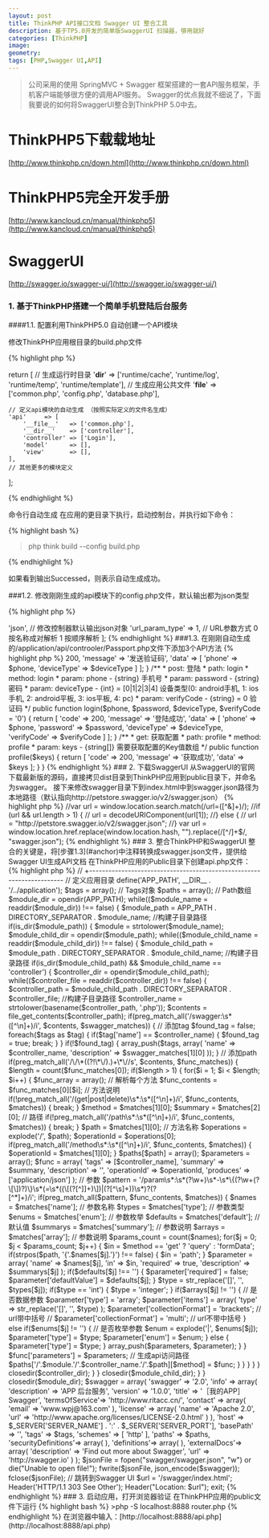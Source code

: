 ```yaml
---
layout: post
title: ThinkPHP API接口文档 Swagger UI 整合工具
description: 基于TP5.0开发的简单版SwaggerUI 扫描器，够用就好
categories: [ThinkPHP]
image: 
geometry: 
tags: [PHP,Swagger UI,API]
---
```


> 公司采用的使用 SpringMVC + Swagger 框架搭建的一套API服务框架，手机客户端能够很方便的调用API服务。
Swagger的优点我就不细说了，下面我要说的如何将SwaggerUI整合到ThinkPHP 5.0中去。

# ThinkPHP5下载载地址
[http://www.thinkphp.cn/down.html](http://www.thinkphp.cn/down.html)

# ThinkPHP5完全开发手册
[http://www.kancloud.cn/manual/thinkphp5](http://www.kancloud.cn/manual/thinkphp5)

# SwaggerUI
[http://swagger.io/swagger-ui/](http://swagger.io/swagger-ui/)

### 1. 基于ThinkPHP搭建一个简单手机登陆后台服务

####1.1. 配置利用ThinkPHP5.0 自动创建一个API模块

修改ThinkPHP应用根目录的build.php文件

{% highlight php %}

return [
    // 生成运行时目录
    '__dir__'  => ['runtime/cache', 'runtime/log', 'runtime/temp', 'runtime/template'],
    // 生成应用公共文件
    '__file__' => ['common.php', 'config.php', 'database.php'],

    // 定义api模块的自动生成 （按照实际定义的文件名生成）
    'api'     => [
        '__file__'   => ['common.php'],
        '__dir__'    => ['controller'],
        'controller' => ['Login'],
        'model'      => [],
        'view'       => [],
    ],
    // 其他更多的模块定义
];

{% endhighlight %}

命令行自动生成
在应用的更目录下执行，启动控制台，并执行如下命令：

{% highlight bash %}

>php think build --config build.php

{% endhighlight %}

如果看到输出Successed，则表示自动生成成功。

###1.2. 修改刚刚生成的api模块下的config.php文件，默认输出都为json类型

{% highlight php %}

<?php
//配置文件
return [
	'default_return_type'	=> 'json', // 修改控制器默认输出json对象
	'url_param_type'			=> 1, // URL参数方式 0 按名称成对解析 1 按顺序解析
];

{% endhighlight %}

###1.3. <span id = "anchor">在刚刚自动生成的/application/api/controoler/Passport.php文件下添加3个API方法</span>

{% highlight php %}

<?php
namespace app\api\controller;

/**
 * swagger: 登录相关
 */
class Passport
{
	/**
	 * post: 发送验证码
	 * path: sendVerify/{phone}/{deviceType}
	 * method: sendVerify
	 * param: phone - {string} 手机号
	 * param: deviceType - {int} = [0|1|2|3|4] 设备类型(0: android手机, 1: ios手机, 2: android平板, 3: ios平板, 4: pc)
	 */
	public function sendVerify($phone, $deviceType) {
		return [
			'code'		=> 200,
			'message'	=> '发送验证码',
			'data'		=> [
				'phone'			=> $phone,
				'deviceType'		=> $deviceType
			]
		];
	}
	
	/**
	 * post: 登陆
	 * path: login
	 * method: login
	 * param: phone - {string} 手机号
	 * param: password - {string} 密码
	 * param: deviceType - {int} = [0|1|2|3|4] 设备类型(0: android手机, 1: ios手机, 2: android平板, 3: ios平板, 4: pc)
	 * param: verifyCode - {string} = 0 验证码
	 */
	public function login($phone, $password, $deviceType, $verifyCode = '0') {
		return [
			'code'		=> 200,
			'message'	=> '登陆成功',
			'data'		=> [
				'phone'			=> $phone,
				'password'		=> $password,
				'deviceType'		=> $deviceType,
				'verifyCode'		=> $verifyCode
			]
		];
	}
	
	/**
	 * get: 获取配置
	 * path: profile
	 * method: profile
	 * param: keys - {string[]} 需要获取配置的Key值数组
	 */
	public function profile($keys) {
		return [
			'code'		=> 200,
			'message'	=> '获取成功',
			'data'		=> $keys
		];
	}
}

{% endhighlight %}

### 2. 下载SwaggerUI

从SwaggerUI的官网下载最新版的源码，直接拷贝dist目录到ThinkPHP应用到public目录下，并命名为swagger。

接下来修改swagger目录下到index.html中到swagger.json路径为本地路径（默认指向http://petstore.swagger.io/v2/swagger.json）

{% highlight php %}

//var url = window.location.search.match(/url=([^&]+)/);
//if (url && url.length > 1) {
//	url = decodeURIComponent(url[1]);
//} else {
//	url = "http://petstore.swagger.io/v2/swagger.json";
//}

var url = window.location.href.replace(window.location.hash, "").replace(/[^/]+$/, "swagger.json");

{% endhighlight %}

### 3. 整合ThinkPHP和SwaggerUI

整合的关键是，将[步骤1.3](#anchor)中注释转换成swagger.json文件，提供给Swagger UI生成API文档

在ThinkPHP应用的Public目录下创建api.php文件：

{% highlight php %}

<?php

// +----------------------------------------------------------------------
// | ThinkPHP SWAGGER [ 够用就好 ]
// +----------------------------------------------------------------------
// | Copyright (c) 2016 http://jitlee.com All rights reserved.
// +----------------------------------------------------------------------
// | Licensed ( http://jitlee.com/licenses/LICENSE-1.0 )
// +----------------------------------------------------------------------
// | Author: Jitlee.Wan <www.wpj@163.com>
// +----------------------------------------------------------------------

// 定义应用目录
define('APP_PATH', __DIR__ . '/../application');

$tags = array(); // Tags对象
$paths = array(); // Path数组

$module_dir = opendir(APP_PATH);
while(($module_name = readdir($module_dir)) !== false) {
	$module_path = APP_PATH . DIRECTORY_SEPARATOR . $module_name;    //构建子目录路径
	if(is_dir($module_path)) {
		$module = strtolower($module_name);
		
		$module_child_dir = opendir($module_path);
		while(($module_child_name = readdir($module_child_dir)) !== false) {
			$module_child_path = $module_path . DIRECTORY_SEPARATOR . $module_child_name;    //构建子目录路径
			if(is_dir($module_child_path) && $module_child_name == 'controller') {
				$controller_dir = opendir($module_child_path);
				while(($controller_file = readdir($controller_dir)) !== false) {
					$controller_path = $module_child_path . DIRECTORY_SEPARATOR . $controller_file;    //构建子目录路径
					$controller_name = strtolower(basename($controller_path, '.php'));
					$contents = file_get_contents($controller_path);
					if(preg_match_all('/swagger:\s*([^\n]+)/i', $contents, $swagger_matches)) {
						
						// 添加tag
						$found_tag = false;
						foreach($tags as $tag) {
							if($tag['name'] == $controller_name) {
								$found_tag = true;
								break;
							}
						}
						if(!$found_tag) {
							array_push($tags, array(
								'name'			=> $controller_name,
								'description'	=> $swagger_matches[1][0]
							));
						}
						
						// 添加path
						if(preg_match_all('/\/\*((?!\*\/).)+\*\//s', $contents, $func_matches)) {
							$length = count($func_matches[0]);
							if($length > 1) {
								for($i = 1; $i < $length; $i++) {
									$func_array = array();
									
									// 解析每个方法
									$func_contents = $func_matches[0][$i];
									
									// 方法说明
									if(!preg_match_all('/(get|post|delete)\s*:\s*([^\n]+)/i', $func_contents, $matches)) {
										break;
									}
									$method = $matches[1][0];
									$summary = $matches[2][0];
									
									// 路径
									if(!preg_match_all('/path\s*:\s*([^\n]+)/i', $func_contents, $matches)) {
										break;
									}
									$path = $matches[1][0];
									
									// 方法名称
									$operations = explode('/', $path);
									$operationId = $operations[0];
									if(preg_match_all('/method\s*:\s*([^\n]+)/i', $func_contents, $matches)) {
										$operationId = $matches[1][0];
									}
									
									$paths[$path] = array();
									$parameters = array();
									$func = array(
										'tags'			=> [$controller_name],
										'summary'		=> $summary,
										'description'	=> '',
										'operationId'	=> $operationId,
										'produces'		=> ['application/json']
									);
									
									// 参数
									$pattern = '/param\s*:\s*(?<name>\w+)\s*-\s*\{(?<type>\w+(?<array>\[\])?)\}\s*(=\s*((\[(?<enum>[^]]+)\])|(?<default>[^\s]+))\s*)?(?<summary>[^*]+)/i';
									if(preg_match_all($pattern, $func_contents, $matches)) {
										$names = $matches['name']; 		// 参数名称
										$types = $matches['type']; 		// 参数类型
										$enums = $matches['enum']; 		// 参数枚举
										$defaults = $matches['default']; // 默认值
										$summarys = $matches['summary']; // 参数说明
										$arrays = $matches['array']; // 参数说明
										
										$params_count = count($names);
										for($j = 0; $j < $params_count; $j++) {
											$in = $method == 'get' ? 'query' : 'formData';
											if(strpos($path, '{'.$names[$j].'}') !== false) {
												$in = 'path';
											}
											
											$parameter = array(
												'name'			=> $names[$j],
												'in'				=> $in,
												'required'		=> true,
												'description'	=> $summarys[$j]
											);
											
											if($defaults[$j] !== '') {
												$parameter['required'] = false;
												$parameter['defaultValue'] = $defaults[$j];	
											}
											
											$type = str_replace('[]', '', $types[$j]);
											if($type == 'int') {
												$type = 'integer';
											}
											
											if($arrays[$j] != '') { // 是否数据参数
												$parameter['type'] = 'array';
												$parameter['items'] = array(
													'type'	=> str_replace('[]', '', $type)
												);
												$parameter['collectionFormat'] = 'brackets'; // url带中括号
//												$parameter['collectionFormat'] = 'multi'; // url不带中括号
											} else if($enums[$j] != '') { // 是否枚举参数
												$enum = explode('|', $enums[$j]);
												$parameter['type'] = $type;
												$parameter['enum'] = $enum;
											} else {
												$parameter['type'] = $type;
											}
											array_push($parameters, $parameter);
										}
									}
									$func['parameters'] = $parameters;
									// 生成api访问路径
									$paths['/'.$module.'/'.$controller_name.'/'.$path][$method] = $func;
								}
							}
						}
					}
				}
				closedir($controller_dir);
			}
		}
		closedir($module_child_dir);
	}
}
closedir($module_dir);

$swagger = array(
	'swagger'	=> '2.0',
	'info'		=> array(
		'description'	=> 'APP 后台服务',
		'version'		=> '1.0.0',
		'title'			=> '［我的APP］Swagger',
		'termsOfService'=> 'http://www.ritacc.cn/',
		'contact'		=> array(
			'email'		=> 'www.wpj@163.com'
		),
		'license'		=> array(
			'name'		=> 'Apache 2.0',
			'url'		=> 'http://www.apache.org/licenses/LICENSE-2.0.html'
		)
	),
	'host'		=> $_SERVER['SERVER_NAME'] . ':' . $_SERVER['SERVER_PORT'],
	'basePath'	=> '',
	'tags'		=> $tags,
	'schemes'	=> [
		'http'
	],
	'paths'		=> $paths,
	'securityDefinitions'=> array(
		
	),
	'definitions'=> array(
	),
	'externalDocs'=> array(
		'description'	=> 'Find out more about Swagger',
		'url'			=> 'http://swagger.io'
	)
);

$jsonFile = fopen("swagger/swagger.json", "w") or die("Unable to open file!");
fwrite($jsonFile, json_encode($swagger));
fclose($jsonFile);

// 跳转到Swagger UI
$url = '/swagger/index.html';
Header('HTTP/1.1 303 See Other'); 
Header("Location: $url"); 
exit;

{% endhighlight %}

### 3. 启动应用，打开浏览器验证

在ThinkPHP应用的public文件下运行

{% highlight bash %}

>php -S localhost:8888 router.php

{% endhighlight %}

在浏览器中输入：[http://localhost:8888/api.php](http://localhost:8888/api.php)



